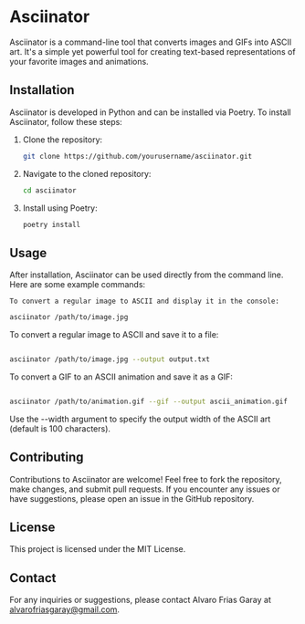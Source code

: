 # Asciinator

Asciinator is a command-line tool that converts images and GIFs into ASCII art. It's a simple yet powerful tool for creating text-based representations of your favorite images and animations.

## Installation

Asciinator is developed in Python and can be installed via Poetry. To install Asciinator, follow these steps:

1. Clone the repository:
   ```bash
   git clone https://github.com/yourusername/asciinator.git
    ```

2. Navigate to the cloned repository:

    ```bash
    cd asciinator
    ```

3. Install using Poetry:

    ```bash
    poetry install
    ```

## Usage

After installation, Asciinator can be used directly from the command line. Here are some example commands:

    To convert a regular image to ASCII and display it in the console:

    
```bash
asciinator /path/to/image.jpg
```
To convert a regular image to ASCII and save it to a file:

```bash

asciinator /path/to/image.jpg --output output.txt
```

To convert a GIF to an ASCII animation and save it as a GIF:

```bash

asciinator /path/to/animation.gif --gif --output ascii_animation.gif
```

Use the --width argument to specify the output width of the ASCII art (default is 100 characters).

## Contributing

Contributions to Asciinator are welcome! Feel free to fork the repository, make changes, and submit pull requests. If you encounter any issues or have suggestions, please open an issue in the GitHub repository.
## License

This project is licensed under the MIT License.
## Contact

For any inquiries or suggestions, please contact Alvaro Frias Garay at alvarofriasgaray@gmail.com.